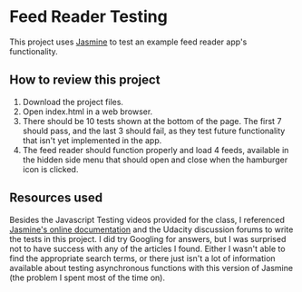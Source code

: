 # Feed Reader Testing

This project uses [Jasmine](http://jasmine.github.io/) to test an example feed reader app's functionality.


## How to review this project

1. Download the project files.
2. Open index.html in a web browser.
3. There should be 10 tests shown at the bottom of the page. The first 7 should pass, and the last 3 should fail, as they test future functionality that isn't yet implemented in the app.
4. The feed reader should function properly and load 4 feeds, available in the hidden side menu that should open and close when the hamburger icon is clicked.

## Resources used
Besides the Javascript Testing videos provided for the class, I referenced [Jasmine's online documentation](http://jasmine.github.io/2.0/introduction.html) and the Udacity discussion forums to write the tests in this project. I did try Googling for answers, but I was surprised not to have success with any of the articles I found. Either I wasn't able to find the appropriate search terms, or there just isn't a lot of information available about testing asynchronous functions with this version of Jasmine (the problem I spent most of the time on).
